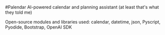 #Palendar
AI-powered calendar and planning assistant (at least that's what they told me)

Open-source modules and libraries used:
calendar, datetime, json, Pyscript, Pyodide, Bootstrap, OpenAI SDK

